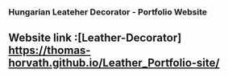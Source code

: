 ### Hungarian Leateher Decorator - Portfolio Website 

## Website link :[Leather-Decorator] https://thomas-horvath.github.io/Leather_Portfolio-site/


